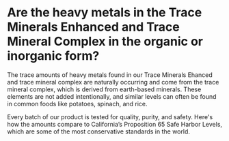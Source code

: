 # Are the heavy metals in the Trace Minerals Enhanced and Trace Mineral Complex in the organic or inorganic form?

The trace amounts of heavy metals found in our Trace Minerals Ehanced and trace mineral complex are naturally occurring and come from the trace mineral complex, which is derived from earth-based minerals. These elements are not added intentionally, and similar levels can often be found in common foods like potatoes, spinach, and rice.

Every batch of our product is tested for quality, purity, and safety. Here's how the amounts compare to California’s Proposition 65 Safe Harbor Levels, which are some of the most conservative standards in the world.